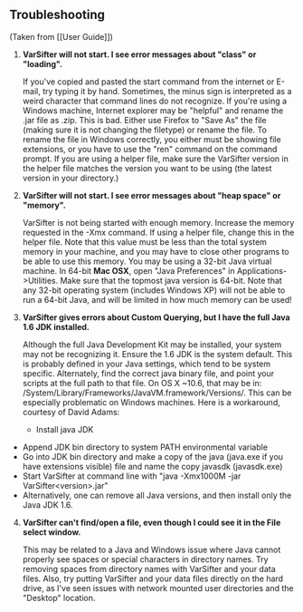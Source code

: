 ## Troubleshooting 

(Taken from [[User Guide]])

1. **VarSifter will not start. I see error messages about "class" or "loading".**

    If you've copied and pasted the start command from the internet or E-mail, try typing it by hand. Sometimes, the minus sign is interpreted as a weird character that command lines do not recognize.
If you're using a Windows machine, Internet explorer may be "helpful" and rename the .jar file as .zip. This is bad. Either use Firefox to "Save As" the file (making sure it is not changing the filetype) or rename the file. To rename the file in Windows correctly, you either must be showing file extensions, or you have to use the "ren" command on the command prompt.
If you are using a helper file, make sure the VarSifter version in the helper file matches the version you want to be using (the latest version in your directory.)

2. **VarSifter will not start. I see error messages about "heap space" or "memory".**

    VarSifter is not being started with enough memory. Increase the memory requested in the -Xmx command. If using a helper file, change this in the helper file. Note that this value must be less than the total system memory in your machine, and you may have to close other programs to be able to use this memory.
You may be using a 32-bit Java virtual machine. In 64-bit **Mac OSX**, open "Java Preferences" in Applications->Utilities. Make sure that the topmost java version is 64-bit. Note that any 32-bit operating system (includes Windows XP) will not be able to run a 64-bit Java, and will be limited in how much memory can be used!
    
3. **VarSifter gives errors about Custom Querying, but I have the full Java 1.6 JDK installed.**

    Although the full Java Development Kit may be installed, your system may not be recognizing it. Ensure the 1.6 JDK is the system default. This is probably defined in your Java settings, which tend to be system specific. Alternately, find the correct java binary file, and point your scripts at the full path to that file. On OS X ~10.6, that may be in: /System/Library/Frameworks/JavaVM.framework/Versions/.
This can be especially problematic on Windows machines. Here is a workaround, courtesy of David Adams:

    *  Install java JDK
*  Append JDK bin directory to system PATH environmental variable
*  Go into JDK bin directory and make a copy of the java (java.exe if you have extensions visible) file and name the copy javasdk (javasdk.exe)
*  Start VarSifter at command line with "java -Xmx1000M -jar VarSifter\<version\>.jar"
*  Alternatively, one can remove all Java versions, and then install only the Java JDK 1.6. 

4. **VarSifter can't find/open a file, even though I could see it in the File select window.**

    This may be related to a Java and Windows issue where Java cannot properly see spaces or special characters in directory names. Try removing spaces from directory names with VarSifter and your data files. Also, try putting VarSifter and your data files directly on the hard drive, as I've seen issues with network mounted user directories and the "Desktop" location.

